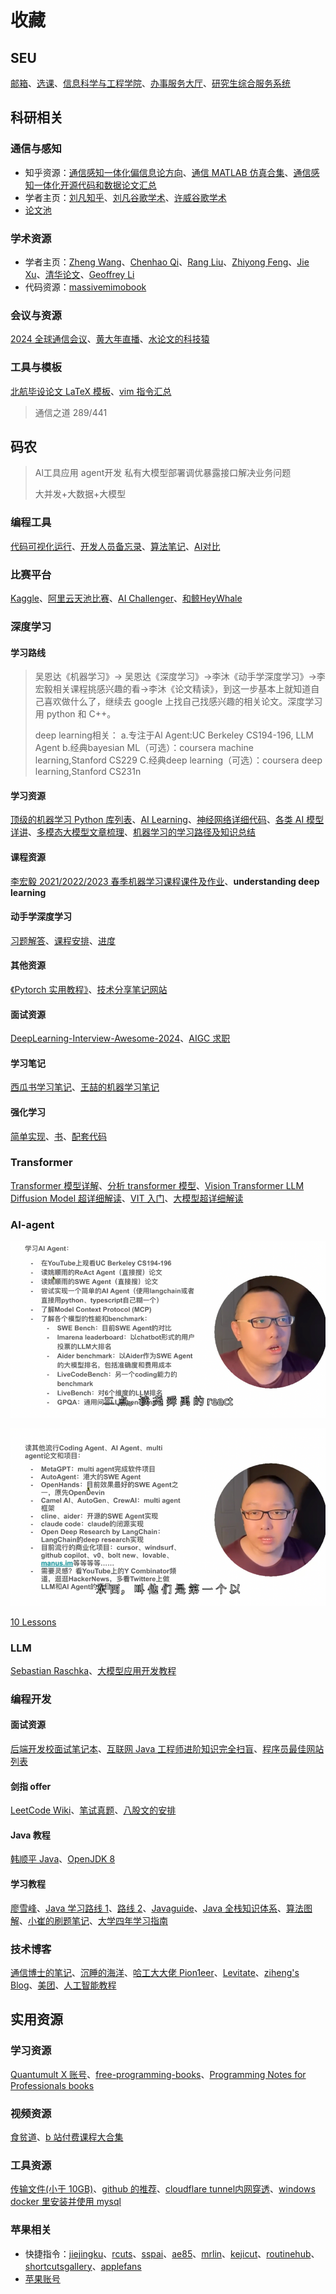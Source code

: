 # 收藏

## SEU
[邮箱](https://mail.seu.edu.cn/)、[选课](https://yjsxk.urp.seu.edu.cn/yjsxkapp/sys/xsxkapp/index.html)、[信息科学与工程学院](https://radio.seu.edu.cn/)、[办事服务大厅](https://ehall.seu.edu.cn/new/index.html)、[研究生综合服务系统](https://yjs.seu.edu.cn/gsapp/sys/yjsemaphome/portal/index.do)

## 科研相关

### 通信与感知
- 知乎资源：[通信感知一体化偏信息论方向](https://www.zhihu.com/question/3203612397/answer/24797391704)、[通信 MATLAB 仿真合集](https://zhuanlan.zhihu.com/p/385096476)、[通信感知一体化开源代码和数据论文汇总](https://zhuanlan.zhihu.com/p/651958439)
- 学者主页：[刘凡知乎](https://www.zhihu.com/people/lf92)、[刘凡谷歌学术](https://scholar.google.com.hk/citations?user=kj2PE40AAAAJ&hl=zh-CN&oi=sra)、[许威谷歌学术](https://scholar.google.com/citations?hl=en&user=lNWf6Z4AAAAJ&view_op=list_works)
- [论文池](https://papers.cool/arxiv/search?highlight=1&query=ai+communicattion)

### 学术资源
- 学者主页：[Zheng Wang](https://seu-zheng-wang.github.io/)、[Chenhao Qi](https://signal.seu.edu.cn/multimedia/chenhao/main.psp#anchor=block_34418)、[Rang Liu](https://rangliu0706.github.io/)、[Zhiyong Feng](https://ieeexplore.ieee.org/author/37536937000)、[Jie Xu](https://scholar.google.com/citations?hl=en&user=HPUG2jwAAAAJ&view_op=list_works&sortby=pubdate)、[清华论文](https://oa.ee.tsinghua.edu.cn/dailinglong/publications/publications.html)、[Geoffrey Li](https://profiles.imperial.ac.uk/geoffrey.li/publications)
- 代码资源：[massivemimobook](https://github.com/emilbjornson/massivemimobook)

### 会议与资源
[2024 全球通信会议](https://edas.info/p31420#top)、[黄大年直播](https://www.chaspark.com/#/s/202306091530)、[水论文的科技猿](https://www.cnblogs.com/nickchen121)

### 工具与模板
[北航毕设论文 LaTeX 模板](https://github.com/BHOSC/BUAAthesis)、[vim 指令汇总](https://www.cnblogs.com/softwaretesting/archive/2011/07/12/2104435.html)

> 通信之道 289/441

## 码农

> Al工具应用 agent开发 私有大模型部署调优暴露接口解决业务问题
>
> 大并发+大数据+大模型

### 编程工具
[代码可视化运行](https://pythontutor.com/python-compiler.html)、[开发人员备忘录](https://wangchujiang.com/reference/)、[算法笔记](https://www.zhihu.com/column/c_1182444932760125440)、[AI对比](https://artificialanalysis.ai/leaderboards/providers)

### 比赛平台
[Kaggle](https://www.kaggle.com/competitions)、[阿里云天池比赛](https://tianchi.aliyun.com/competition/gameList/activeList)、[AI Challenger](https://challenger.ai/?lan=zh)、[和鲸HeyWhale](https://www.kesci.com/home/competition)

### 深度学习

#### 学习路线
> 吴恩达《机器学习》-> 吴恩达《深度学习》->李沐《动手学深度学习》->李宏毅相关课程挑感兴趣的看->李沐《论文精读》，到这一步基本上就知道自己喜欢做什么了，继续去 google 上找自己找感兴趣的相关论文。深度学习用 python 和 C++。
>
> deep learning相关：
> a.专注于Al Agent:UC Berkeley CS194-196, LLM Agent
> b.经典bayesian ML（可选）：coursera machine learning,Stanford CS229
> C.经典deep learning（可选）：coursera deep learning,Stanford CS231n

#### 学习资源
[顶级的机器学习 Python 库列表](https://github.com/ml-tooling/best-of-ml-python)、[AI Learning](https://ailearning.apachecn.org/#1text-classification)、[神经网络详细代码](https://nn.labml.ai/zh/)、[各类 AI 模型详讲](https://colah.github.io/)、[多模态大模型文章梳理](https://zhuanlan.zhihu.com/p/677768053)、[机器学习的学习路径及知识总结](https://github.com/loveunk/machine-learning-deep-learning-notes)

#### 课程资源
[李宏毅 2021/2022/2023 春季机器学习课程课件及作业](https://github.com/Fafa-DL/Lhy_Machine_Learning)、**understanding deep learning**

#### 动手学深度学习
[习题解答](https://datawhalechina.github.io/d2l-ai-solutions-manual/#/ch04/ch04)、[课程安排](https://courses.d2l.ai/zh-v2/)、[进度](https://zh-v2.d2l.ai/chapter_recurrent-modern/gru.html)

#### 其他资源
[《Pytorch 实用教程》](https://github.com/TingsongYu/PyTorch-Tutorial-2nd)、[技术分享笔记网站](https://www.sharetechnote.com/)

#### 面试资源
[DeepLearning-Interview-Awesome-2024](https://github.com/315386775/DeepLearing-Interview-Awesome-2024)、[AIGC 求职](https://github.com/EmbraceAGI/AIGC_Interview)

#### 学习笔记
[西瓜书学习笔记](https://github.com/Vay-keen/Machine-learning-learning-notes)、[王喆的机器学习笔记](https://zhuanlan.zhihu.com/wangzhenotes)

#### 强化学习
[简单实现](https://github.com/FareedKhan-dev/all-rl-algorithms)、[书](https://datawhalechina.github.io/easy-rl/#/)、[配套代码](https://github.com/datawhalechina/easy-rl)

### Transformer
[Transformer 模型详解](https://zhuanlan.zhihu.com/p/338817680)、[分析 transformer 模型](https://zhuanlan.zhihu.com/p/624740065)、[Vision Transformer LLM Diffusion Model 超详细解读](https://zhuanlan.zhihu.com/p/348593638)、[VIT 入门](https://blog.csdn.net/qq_37541097/article/details/118242600)、[大模型超详细解读](https://zhuanlan.zhihu.com/p/625926419)

### AI-agent

![](./images/dadscreenshot.png)

![](./images/dawafafa.png)

[10 Lessons](https://github.com/microsoft/ai-agents-for-beginners/tree/main/translations/zh)

### LLM
[Sebastian Raschka](https://sebastianraschka.com/)、[大模型应用开发教程](https://github.com/datawhalechina/llm-universe)

### 编程开发

#### 面试资源
[后端开发校面试笔记本](https://github.com/wolverinn/Waking-Up)、[互联网 Java 工程师进阶知识完全扫盲](https://github.com/doocs/advanced-java)、[程序员最佳网站列表](https://github.com/sdmg15/Best-websites-a-programmer-should-visit)

#### 剑指 offer
[LeetCode Wiki](https://doocs.github.io/leetcode/)、[笔试真题](https://kamacoder.com/contest.php)、[八股文的安排](https://mp.weixin.qq.com/s/7xNVqCBIpqL6THUSDoIRyw)

#### Java 教程
[韩顺平 Java](https://github.com/timerring/backend-tutorial/tree/main)、[OpenJDK 8](https://devdocs.io/openjdk~8/)

#### 学习教程
[廖雪峰](https://liaoxuefeng.com/)、[Java 学习路线 1](https://javabetter.cn/xuexiluxian/java/yitiaolong.html)、[路线 2](https://thinkingme.github.io/coding-road/home.html)、[Javaguide](https://javaguide.cn/)、[Java 全栈知识体系](https://pdai.tech/)、[算法图解](https://www.hello-algo.com/)、[小崔的刷题笔记](https://vernon97-io.gitbook.io/untitled)、[大学四年学习指南](https://books.halfrost.com/leetcode/)

### 技术博客
[通信博士的笔记](https://zlearning.netlify.app/)、[沉睡的海洋](https://sleepyocean.github.io/)、[哈工大大佬 Pion1eer](https://www.ruanx.net/)、[Levitate](https://levitate-qian.github.io/)、[ziheng's Blog](https://zihengcat.github.io/archives/)、[美团](https://tech.meituan.com/)、[人工智能教程](https://www.captainbed.net/blog-neo/)

## 实用资源

### 学习资源
[Quantumult X 账号](https://shenhouyun.com/QuantumultX/)、[free-programming-books](https://ebookfoundation.github.io/free-programming-books/)、[Programming Notes for Professionals books](https://book.goalkicker.com/)

### 视频资源
[食贫道](https://www.alipan.com/s/C8DFhqR3ueW/folder/65ac32ca0bff99a1cf4b4c2ca67a3bf857437eda)、[b 站付费课程大合集](https://bbs.alipansou.com/d/39134-b%E7%AB%99%E4%BB%98%E8%B4%B9%E8%AF%BE%E7%A8%8B%E5%A4%A7%E5%90%88%E9%9B%86)

### 工具资源
[传输文件(小于 10GB)](https://ydray.com/en/)、[github 的推荐](https://github.com/explore)、[cloudflare tunnel内网穿透](https://zhuanlan.zhihu.com/p/621870045)、[windows docker 里安装并使用 mysql](https://blog.csdn.net/u012643122/article/details/125899829)

### 苹果相关
- 快捷指令：[jiejingku](https://jiejingku.net)、[rcuts](https://rcuts.com)、[sspai](https://sspai.com/page/playbook/zh-CN)、[ae85](https://ae85.cn/gz.html)、[mrlin](https://lin.mrlin.vip/index.php?m=home&c=Lists&a=index&tid=70&page=2)、[kejicut](https://www.kejicut.com)、[routinehub](https://routinehub.co)、[shortcutsgallery](https://shortcutsgallery.com)、[applefans](https://applefans.today/category/applefans-classroom/apple-shortcuts/)
- [苹果账号](https://www.iios.club/)
